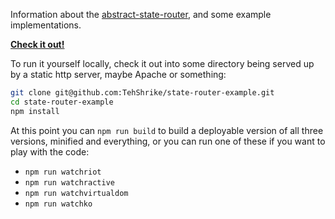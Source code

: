 
Information about the [abstract-state-router](https://github.com/TehShrike/abstract-state-router), and some example implementations.

**[Check it out!](http://tehshrike.github.io/state-router-example)**

To run it yourself locally, check it out into some directory being served up by a static http server, maybe Apache or something:

```sh
git clone git@github.com:TehShrike/state-router-example.git
cd state-router-example
npm install
```

At this point you can `npm run build` to build a deployable version of all three versions, minified and everything, or you can run one of these if you want to play with the code:

- `npm run watchriot`
- `npm run watchractive`
- `npm run watchvirtualdom`
- `npm run watchko`

